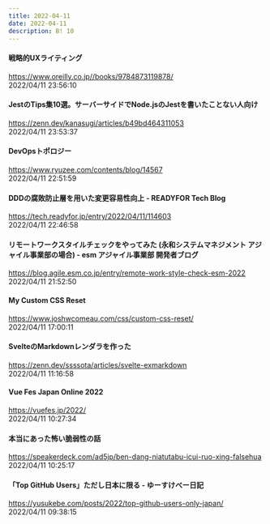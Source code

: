 ```yaml
---
title: 2022-04-11
date: 2022-04-11
description: B! 10
---
```


#### 戦略的UXライティング
https://www.oreilly.co.jp//books/9784873119878/<br>
2022/04/11 23:56:10<br>


#### JestのTips集10選。サーバーサイドでNode.jsのJestを書いたことない人向け
https://zenn.dev/kanasugi/articles/b49bd464311053<br>
2022/04/11 23:53:37<br>


#### DevOpsトポロジー
https://www.ryuzee.com/contents/blog/14567<br>
2022/04/11 22:51:59<br>


#### DDDの腐敗防止層を用いた変更容易性向上 - READYFOR Tech Blog
https://tech.readyfor.jp/entry/2022/04/11/114603<br>
2022/04/11 22:46:58<br>


#### リモートワークスタイルチェックをやってみた (永和システムマネジメント アジャイル事業部の場合) - esm アジャイル事業部 開発者ブログ
https://blog.agile.esm.co.jp/entry/remote-work-style-check-esm-2022<br>
2022/04/11 21:52:50<br>


#### My Custom CSS Reset
https://www.joshwcomeau.com/css/custom-css-reset/<br>
2022/04/11 17:00:11<br>


#### SvelteのMarkdownレンダラを作った
https://zenn.dev/ssssota/articles/svelte-exmarkdown<br>
2022/04/11 11:16:58<br>


#### Vue Fes Japan Online 2022
https://vuefes.jp/2022/<br>
2022/04/11 10:27:34<br>


#### 本当にあった怖い脆弱性の話
https://speakerdeck.com/ad5jp/ben-dang-niatutabu-icui-ruo-xing-falsehua<br>
2022/04/11 10:25:17<br>


#### 「Top GitHub Users」ただし日本に限る - ゆーすけべー日記
https://yusukebe.com/posts/2022/top-github-users-only-japan/<br>
2022/04/11 09:38:15<br>


